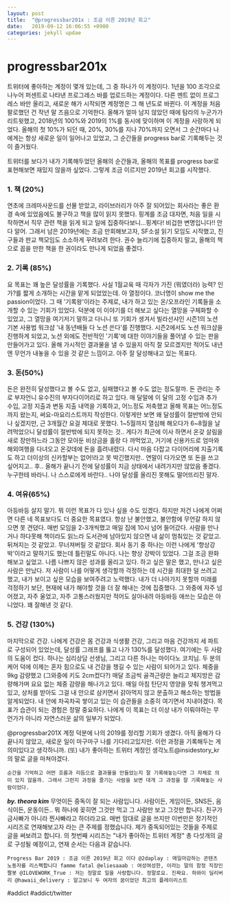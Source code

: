 ```yaml
---
layout: post
title:  "@progressbar201x : 조금 이른 2019년 회고"
date:   2019-09-12 16:06:55 +0900
categories: jekyll updae
---
```


# progressbar201x

트위터에 좋아하는 계정이 몇개 있는데, 그 중 하나가 이 계정이다. 1년을 100 조각으로 나누어 퍼센트로 나타낸 프로그레스 바를 업로드하는 계정이다. 다른 멘트 없이 프로그레스 바만 올리고, 새로운 해가 시작되면 계정명은 그 해 년도로 바뀐다. 이 계정을 처음 팔로했던 건 작년 말 즈음으로 기억한다. 올해가 얼마 남지 않았던 때에 탐라의 누군가가 리트윗했고, 2018년의 100%와 2019의 1%를 동시에 맞이하며 이 계정을 사랑하게 되었다. 올해의 첫 10%가 되던 때, 20%, 30%를 지나 70%까지 오면서 그 순간마다 나에게는 항상 새로운 일이 일어나고 있었고, 그 순간들을 progress bar로 기록해두는 것이 즐거웠다.

트위터를 보다가 내가 기록해두었던 올해의 순간들과, 올해의 목표를 progress bar로 표현해보면 재밌지 않을까 싶었다. 그렇게 조금 이르지만 2019년 회고를 시작했다.

### 1. 책 (20%)
연초에 크레마사운드를 선물 받았고, 라이브러리가 아주 잘 되어있는 회사라는 좋은 환경 속에 있었음에도 불구하고 책을 많이 읽지 못했다. 핑계를 조금 대자면, 처음 일을 시작하면서 직무 관련 책을 읽게 되고 일에 집중하다보니...핑계다! 비겁한 변명입니다!! 안다 알어. 그래서 남은 2019년에는 조금 만회해보고자, SF소설 읽기 모임도 시작했고, 친구들과 판교 책모임도 소소하게 꾸려보려 한다. 권수 늘리기에 집중하지 말고, 올해의 책으로 꼽을 만한 책을 한 권이라도 만나게 되었음 좋겠다.

### 2. 기록 (85%)
요 목표는 꽤 높은 달성률을 기록했다. 사실 1월교육 때 각자가 가진 (뭐였더라) 능력? 인가?를 짧게 소개하는 시간을 맡게 되었었는데. 아 열정이다. 코너명이 show me the passion이었다. 그 때 '기록왕'이라는 주제로, 내가 하고 있는 온/오프라인 기록들을 소개할 수 있는 기회가 있었다. 덕분에 이 이야기를 더 해보고 싶다는 열망을 구체화할 수 있었고, 그 열망을 여기저기 말하고 다니니 또 기회가 생겨서 빌라선샤인 시즌1의 노션 기본 사용법 워크샵 '내 동년배들 다 노션 쓴다'를 진행했다. 시즌2에서도 노션 워크샵을 진행하게 되었고, 노션 외에도 전반적인 '기록'에 대한 이야기들을 풀어낼 수 있는 판을 만들어가고 있다. 올해 가시적인 결과물을 낼 수 있을지 아직 잘 모르겠지만 적어도 내년엔 무언가 내놓을 수 있을 것 같은 느낌이고. 아주 잘 달성해내고 있는 목표다.

### 3. 돈(50%)
돈은 완전히 달성했다고 볼 수도 없고, 실패했다고 볼 수도 없는 정도랄까. 돈 관리는 주로 부자언니 유수진의 부자다이어리로 하고 있다. 매 달말에 이 달의 고정 수입과 추가 수입, 고정 지출과 변동 지출 내역을 기록하고, 어느정도 저축했고 올해 목표는 어느정도까지 왔는지, 써요-마요리스트까지 작성한다. 이렇게만 보면 왜 달성률이 절반밖에 안되나 싶겠지만, 근 3개월간 요걸 제대로 못했다. 1~5월까지 열심해 해오다가 6~8월을 날려먹었으니 달성률이 절반밖에 되지 못하는 것.. 게다가 최근에 이사 하면서 온갖 살림을 새로 장만하느라 그동안 모아둔 비상금을 홀랑 다 까먹었고, 거기에 신용카드로 엄마와 해외여행을 다녀오고 온갖데에 돈을 흘려내렸다. 다시 마음 다잡고 다이어리에 지출기록도 하고 더이상의 신카할부는 없어!라고 못 박긴했지만.. 연말이 다가오면 또 돈을 쓰고 싶어지고.. 후.. 올해가 끝나기 전에 달성률이 지금 상태에서 내려가지만 않았음 좋겠다. 누구한테 바라니. 나 스스로에게 바란다.. 나야 달성률 올리진 못해도 떨어뜨리진 말자.

### 4. 여유(65%)
아등바등 살지 말기. 뭐 이런 목표가 다 있나 싶을 수도 있겠다. 하지만 저건 나에게 어쩌면 다른 네 목표보다도 더 중요한 목표였다. 항상 난 불안했고, 불안함에 무언갈 하지 않으면 못 견뎠다. 매번 모임을 2-3개씩했고 매일 집에 10시 넘어 들어갔다. 사람을 만나거나 하다못해 책이라도 읽느라 도서관에 남아있지 않으면 내 삶이 멈춰있는 것 같았고. 뒤쳐지는 것 같았고. 무너져버릴 것 같았다. 회사 동기 중 하나는 이런 나에게 '향상강박'이라고 말하기도 했는데 틀린말도 아니다. 나는 향상 강박이 있었다. 그걸 조금 완화해보고 싶었고. 나름 나쁘지 않은 성과를 올리고 있다. 하고 싶은 말은 했고, 만나고 싶은 사람은 만났다. 저 사람이 나를 어떻게 생각할까 걱정하는 데 시간을 최대한 덜 쓰려고 했고, 내가 보이고 싶은 모습을 보여주려고 노력했다. 내가 더 나아가지 못할까 미래를 걱정하기 보단, 현재에 내가 해야할 것을 더 잘 해내는 것에 집중했다. 그 와중에 자주 넘어졌고, 자주 울었고, 자주 고통스러웠지만 적어도 살아내려 아등바등 애쓰는 모습은 아니었다. 꽤 잘해낸 것 같다.

### 5. 건강 (130%)
마지막으로 건강. 나에게 건강은 몸 건강과 식생활 건강, 그리고 마음 건강까지 세 파트로 구성되어 있었는데, 달성률 그래프를 뚫고 나가 130%를 달성했다. 여기에는 두 사람의 도움이 컸다. 하나는 심리상담 선생님, 그리고 다른 하나는 마이다노 코치님. 두 분의 케어 덕에 이제는 혼자 힘으로도 내 건강을 챙길 수 있는 사람이 되어가고 있다. 체중을 9kg 감량했고 (그와중에 키도 2cm컸다?) 매달 조금씩 골격근량은 늘리고 체지방은 감량해가며 요요 없는 체중 감량을 해나가고 있다. 매일 아침 탄단지 영양을 맞춰 챙겨먹고 있고, 상처를 받아도 그걸 내 안으로 삼키면서 갉아먹지 않고 분출하고 해소하는 방법을 알게되었다. 내 안에 차곡차곡 쌓이고 있는 이 습관들을 소중히 여기면서 지내야겠다. 목표가 습관이 되는 경험은 정말 중요하다. 나에게 이 목표는 더 이상 내가 이뤄야하는 무언가가 아니라 자연스러운 삶의 일부가 되었다.

@progressbar201X 계정 덕분에 나의 2019를 정리할 기회가 생겼다. 아직 올해가 다 끝나지 않았고, 새로운 일이 마구마구 나를 기다리고있지만. 이런 과정을 기록해두는 게 의미있다고 생각하니까. (또) 내가 좋아하는 트위터 계정인 생각노트@insidestory_kr의 말로 글을 마쳐야겠다.

`순간을 기억하고 어떤 흐름과 리듬으로 결과물을 만들었는지 잘 기록해놓는다면 그 자체로 의미 있지 않을까. 그래서 그런지 과정을 즐기는 사람을 보면 대개 그 과정을 잘 기록해놓는 사람이었다.`

***by. theora kim***
무엇이든 중독이 잘 되는 사람입니다. 사람이든, 게임이든, SNS든, 음식이든, 운동이든.. 뭐 하나에 꽂히면 그것만 먹고 그 사람만 보고 그것만 합니다. 친구가 금사빠가 아니라 찐사빠라고 하더라고요. 매번 맘대로 글을 쓰지만 이번만은 정기적인 시리즈로 연재해보고자 <addict>라는 큰 주제를 정했습니다. 제가 중독되어있는 것들을 주제로 글을 써보려고 합니다. <addict>의 첫번째 시리즈는 "내가 좋아하는 트위터 계정" 총 다섯개의 글로 구성될 예정이고, 연재 순서는 다음과 같습니다.

``Progress Bar 2019 : 조금 이른 2019년 회고
이다 @2daplay : 매일마감하는 콘텐츠 노동자를 리스펙합니다
famme fatal @eliesaaab : 여성여성한, 이라는 말의 함정
직장인짤봇 @ILOVEWORK_True : 저는 정말로 일을 사랑합니다. 정말로요. 진짜요.
하와이 딜리버리 @hawaii_delivery : 알고보니 두 여자의 꿈이었던 최고의 플레이리스트``

#addict
#addict/twitter
